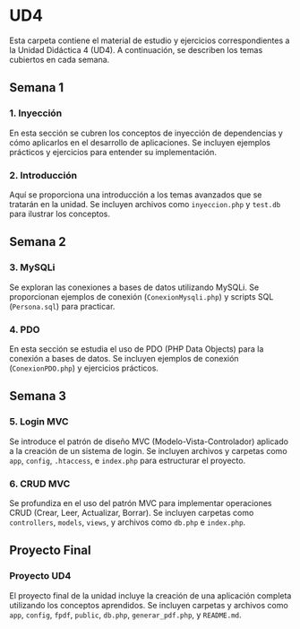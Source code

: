 # UD4

Esta carpeta contiene el material de estudio y ejercicios correspondientes a la Unidad Didáctica 4 (UD4). A continuación, se describen los temas cubiertos en cada semana.

## Semana 1

### 1. Inyección
En esta sección se cubren los conceptos de inyección de dependencias y cómo aplicarlos en el desarrollo de aplicaciones. Se incluyen ejemplos prácticos y ejercicios para entender su implementación.

### 2. Introducción
Aquí se proporciona una introducción a los temas avanzados que se tratarán en la unidad. Se incluyen archivos como `inyeccion.php` y `test.db` para ilustrar los conceptos.

## Semana 2

### 3. MySQLi
Se exploran las conexiones a bases de datos utilizando MySQLi. Se proporcionan ejemplos de conexión (`ConexionMysqli.php`) y scripts SQL (`Persona.sql`) para practicar.

### 4. PDO
En esta sección se estudia el uso de PDO (PHP Data Objects) para la conexión a bases de datos. Se incluyen ejemplos de conexión (`ConexionPDO.php`) y ejercicios prácticos.

## Semana 3

### 5. Login MVC
Se introduce el patrón de diseño MVC (Modelo-Vista-Controlador) aplicado a la creación de un sistema de login. Se incluyen archivos y carpetas como `app`, `config`, `.htaccess`, e `index.php` para estructurar el proyecto.

### 6. CRUD MVC
Se profundiza en el uso del patrón MVC para implementar operaciones CRUD (Crear, Leer, Actualizar, Borrar). Se incluyen carpetas como `controllers`, `models`, `views`, y archivos como `db.php` e `index.php`.

## Proyecto Final

### Proyecto UD4
El proyecto final de la unidad incluye la creación de una aplicación completa utilizando los conceptos aprendidos. Se incluyen carpetas y archivos como `app`, `config`, `fpdf`, `public`, `db.php`, `generar_pdf.php`, y `README.md`.
